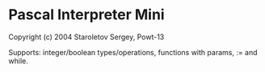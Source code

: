 # Pascal Interpreter Mini

Copyright (c) 2004 Staroletov Sergey, Powt-13

Supports: integer/boolean types/operations, functions with params, := and while.

